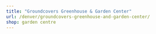 ```yaml
---
title: "Groundcovers Greenhouse & Garden Center"
url: /denver/groundcovers-greenhouse-and-garden-center/
shop: garden centre
---
```

